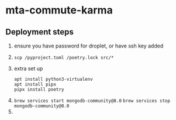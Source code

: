 # mta-commute-karma

## Deployment steps
1. ensure you have password for droplet, or have ssh key added
2.
    ```shell
    scp /pyproject.toml /poetry.lock src/*
    ```
3. extra set up 
   ```shell
   apt install python3-virtualenv
   apt install pipx
   pipx install poetry
    ```
4. `brew services start mongodb-community@8.0`
   `brew services stop mongodb-community@8.0`
5. 
